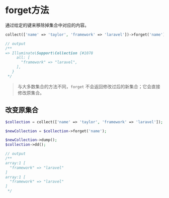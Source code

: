 # forget方法

通过给定的键来移除掉集合中对应的内容。

```php
collect(['name' => 'taylor', 'framework' => 'laravel'])->forget('name');

// output
/**
=> Illuminate\Support\Collection {#1078
     all: [
       "framework" => "laravel",
     ],
   }
 */
```

> 与大多数集合的方法不同，`forget` 不会返回修改过后的新集合；它会直接修改原集合。


## 改变原集合 

```php
$collection = collect(['name' => 'taylor', 'framework' => 'laravel']);

$newCollection = $collection->forget('name');

$newCollection->dump();
$collection->dd();

// output
/**
array:1 [
  "framework" => "laravel"
]
array:1 [
  "framework" => "laravel"
]
 */
```
